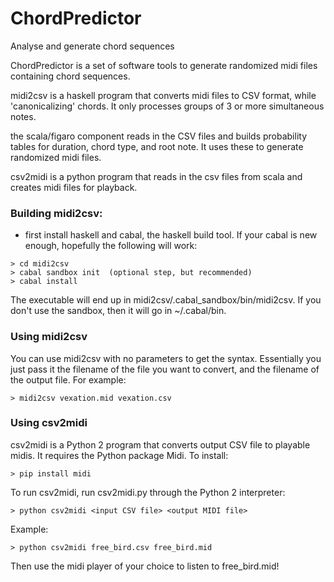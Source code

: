 # ChordPredictor
Analyse and generate chord sequences

ChordPredictor is a set of software tools to generate randomized midi files containing chord sequences.

midi2csv is a haskell program that converts midi files to CSV format, while 'canonicalizing' chords.  It only processes groups of 3 or more simultaneous notes. 

the scala/figaro component reads in the CSV files and builds probability tables for duration, chord type, and root note.  It uses these to generate randomized midi files.

csv2midi is a python program that reads in the csv files from scala and creates midi files for playback.  

### Building midi2csv:

- first install haskell and cabal, the haskell build tool.  If your cabal is new enough, hopefully the following will work:

```
> cd midi2csv
> cabal sandbox init  (optional step, but recommended)
> cabal install
```

The executable will end up in midi2csv/.cabal_sandbox/bin/midi2csv.  If you don't use the sandbox, then it will go in ~/.cabal/bin.  

### Using midi2csv

You can use midi2csv with no parameters to get the syntax.  Essentially you just pass it the filename of the file you want to convert, and the filename of the output file.  For example:

```
> midi2csv vexation.mid vexation.csv
```


### Using csv2midi
csv2midi is a Python 2 program that converts output CSV file to playable midis.
It requires the Python package Midi. To install:

```
> pip install midi
```

To run csv2midi, run csv2midi.py through the Python 2 interpreter:

```
> python csv2midi <input CSV file> <output MIDI file>
```

Example:

```
> python csv2midi free_bird.csv free_bird.mid
```
Then use the midi player of your choice to listen to free_bird.mid!
